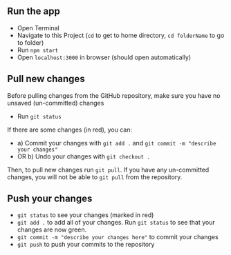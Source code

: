 ## Run the app

- Open Terminal
- Navigate to this Project (`cd` to get to home directory, `cd folderName` to go to folder)
- Run `npm start`
- Open `localhost:3000` in browser (should open automatically)

## Pull new changes 

Before pulling changes from the GitHub repository, make sure you have no unsaved (un-committed) changes 

- Run `git status`

If there are some changes (in red), you can:

- a) Commit your changes with `git add .` and `git commit -m "describe your changes"`
- OR b) Undo your changes with `git checkout .`

Then, to pull new changes run `git pull`. If you have any un-committed changes, you will not be able to `git pull` from the repository.


## Push your changes

- `git status` to see your changes (marked in red)
- `git add .` to add all of your changes. Run `git status` to see that your changes are now green.
- `git commit -m "describe your changes here"` to commit your changes
- `git push` to push your commits to the repository

